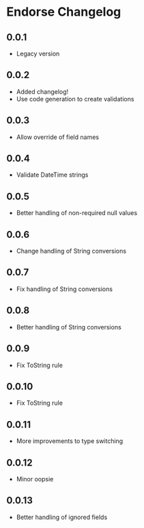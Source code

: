 # Endorse Changelog

## 0.0.1
- Legacy version

## 0.0.2
- Added changelog!
- Use code generation to create validations

## 0.0.3
- Allow override of field names

## 0.0.4
- Validate DateTime strings

## 0.0.5
- Better handling of non-required null values

## 0.0.6
- Change handling of String conversions

## 0.0.7
- Fix handling of String conversions

## 0.0.8
- Better handling of String conversions

## 0.0.9
- Fix ToString rule

## 0.0.10
- Fix ToString rule

## 0.0.11
- More improvements to type switching

## 0.0.12
- Minor oopsie

## 0.0.13
- Better handling of ignored fields